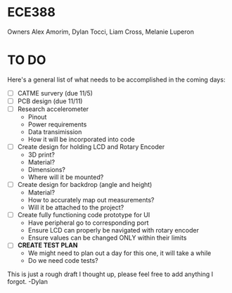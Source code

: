 # ECE388
Owners Alex Amorim, Dylan Tocci, Liam Cross, Melanie Luperon

# TO DO
Here's a general list of what needs to be accomplished in the coming days:
  - [ ] CATME survery (due 11/5)
  - [ ] PCB design (due 11/11)
  - [ ] Research accelerometer 
    - Pinout
    - Power requirements
    - Data transimission
    - How it will be incorporated into code
  - [ ] Create design for holding LCD and Rotary Encoder
    - 3D print?
    - Material?
    - Dimensions?
    - Where will it be mounted?
  - [ ] Create design for backdrop (angle and height)
    - Material?
    - How to accurately map out measurements?
    - Will it be attached to the project?
  - [ ] Create fully functioning code prototype for UI
    - Have peripheral go to corresponding port
    - Ensure LCD can properly be navigated with rotary encoder
    - Ensure values can be changed ONLY within their limits
  - [ ] **CREATE TEST PLAN**
    - We might need to plan out a day for this one, it will take a while
    - Do we need code tests?

This is just a rough draft I thought up, please feel free to add anything I forgot.
-Dylan
